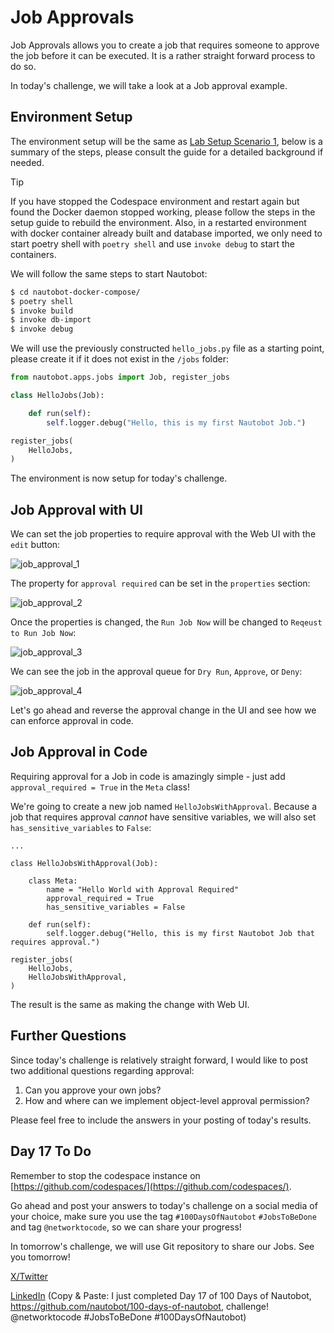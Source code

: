 # Job Approvals

Job Approvals allows you to create a job that requires someone to approve the job before it can be executed. It is a rather straight forward process to do so. 

In today's challenge, we will take a look at a Job approval example. 

## Environment Setup

The environment setup will be the same as [Lab Setup Scenario 1](../Lab_Setup/scenario_1_setup/README.md), below is a summary of the steps, please consult the guide for a detailed background if needed. 

> [!TIP]
> If you have stopped the Codespace environment and restart again but found the Docker daemon stopped working, please follow the steps in the setup guide to rebuild the environment. 
> Also, in a restarted environment with docker container already built and database imported, we only need to start poetry shell with `poetry shell` and use `invoke debug` to start the containers. 

We will follow the same steps to start Nautobot: 

```sh
$ cd nautobot-docker-compose/
$ poetry shell
$ invoke build
$ invoke db-import
$ invoke debug
```

We will use the previously constructed `hello_jobs.py` file as a starting point, please create it if it does not exist in the `/jobs` folder: 

```python
from nautobot.apps.jobs import Job, register_jobs

class HelloJobs(Job):

    def run(self):
        self.logger.debug("Hello, this is my first Nautobot Job.")

register_jobs(
    HelloJobs,
)
```

The environment is now setup for today's challenge.  

## Job Approval with UI

We can set the job properties to require approval with the Web UI with the `edit` button: 

![job_approval_1](images/job_approval_1.png)

The property for `approval required` can be set in the `properties` section: 

![job_approval_2](images/job_approval_2.png)

Once the properties is changed, the `Run Job Now` will be changed to `Reqeust to Run Job Now`: 

![job_approval_3](images/job_approval_3.png)

We can see the job in the approval queue for `Dry Run`, `Approve`, or `Deny`: 

![job_approval_4](images/job_approval_4.png)

Let's go ahead and reverse the approval change in the UI and see how we can enforce approval in code. 

## Job Approval in Code

Requiring approval for a Job in code is amazingly simple - just add `approval_required = True` in the `Meta` class!

We're going to create a new job named `HelloJobsWithApproval`.  Because a job that requires approval *cannot* have 
sensitive variables, we will also set `has_sensitive_variables` to `False`:

```
...

class HelloJobsWithApproval(Job):

    class Meta: 
        name = "Hello World with Approval Required"
        approval_required = True
        has_sensitive_variables = False

    def run(self):
        self.logger.debug("Hello, this is my first Nautobot Job that requires approval.")

register_jobs(
    HelloJobs,
    HelloJobsWithApproval,
)
```

The result is the same as making the change with Web UI. 

## Further Questions

Since today's challenge is relatively straight forward, I would like to post two additional questions regarding approval: 

1. Can you approve your own jobs? 
2. How and where can we implement object-level approval permission? 

Please feel free to include the answers in your posting of today's results. 

## Day 17 To Do

Remember to stop the codespace instance on [https://github.com/codespaces/](https://github.com/codespaces/). 

Go ahead and post your answers to today's challenge on a social media of your choice, make sure you use the tag `#100DaysOfNautobot` `#JobsToBeDone` and tag `@networktocode`, so we can share your progress! 

In tomorrow's challenge, we will use Git repository to share our Jobs. See you tomorrow! 

[X/Twitter](<https://twitter.com/intent/tweet?url=https://github.com/nautobot/100-days-of-nautobot&text=I+jst+completed+Day+17+of+the+100+days+of+nautobot+!&hashtags=100DaysOfNautobot,JobsToBeDone>)

[LinkedIn](https://www.linkedin.com/) (Copy & Paste: I just completed Day 17 of 100 Days of Nautobot, https://github.com/nautobot/100-days-of-nautobot, challenge! @networktocode #JobsToBeDone #100DaysOfNautobot)
